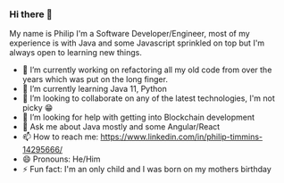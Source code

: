 ### Hi there 👋

My name is Philip I'm a Software Developer/Engineer, most of my experience is with Java and some Javascript sprinkled on top but I'm always open to learning new things.

- 🔭 I’m currently working on refactoring all my old code from over the years which was put on the long finger.
- 🌱 I’m currently learning Java 11, Python
- 👯 I’m looking to collaborate on any of the latest technologies, I'm not picky 😁
- 🤔 I’m looking for help with getting into Blockchain development
- 💬 Ask me about Java mostly and some Angular/React
- 📫 How to reach me: https://www.linkedin.com/in/philip-timmins-14295666/
- 😄 Pronouns: He/Him
- ⚡ Fun fact: I'm an only child and I was born on my mothers birthday
